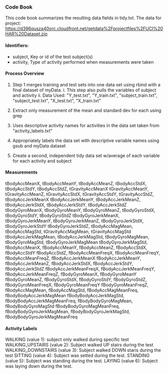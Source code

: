 ### Code Book
This code book summarizes the resulting data fields in tidy.txt.
The data for project: https://d396qusza40orc.cloudfront.net/getdata%2Fprojectfiles%2FUCI%20HAR%20Dataset.zip

#### Identifiers:
* subject,  Key or id of the test subject(s)
* activity,  Type of activity performed when measurements were taken

#### Process Overview
1. Step 1 merges training and test sets into one data set using rbind with a final dataset of myData.
 i. This step also pulls the variables of subject and activity
 ii. Data Used: "Y_test.txt", "Y_train.txt", "subject_train.txt", "subject_test.txt", "X_test.txt", "X_train.txt"

2. Extract only measurement of the mean and standard dev for each using grep
3. Uses descriptive activity names for activities in the data set taken from "activity_labels.txt"
4. Appropriately labels the data set with descriptive variable names using gsub and myData dataset
5. Create a second, independent tidy data set w/average of each variable for each activity and subject

#### Measurements

tBodyAccMeanX, tBodyAccMeanY, tBodyAccMeanZ, tBodyAccStdX, tBodyAccStdY, tBodyAccStdZ, tGravityAccMeanX
tGravityAccMeanY, tGravityAccMeanZ, tGravityAccStdX, tGravityAccStdY, tGravityAccStdZ, tBodyAccJerkMeanX
tBodyAccJerkMeanY, tBodyAccJerkMeanZ, tBodyAccJerkStdX, tBodyAccJerkStdY, tBodyAccJerkStdZ
tBodyGyroMeanX, tBodyGyroMeanY, tBodyGyroMeanZ, tBodyGyroStdX, tBodyGyroStdY, tBodyGyroStdZ
tBodyGyroJerkMeanX, tBodyGyroJerkMeanY, tBodyGyroJerkMeanZ, tBodyGyroJerkStdX, tBodyGyroJerkStdY
tBodyGyroJerkStdZ, tBodyAccMagMean, tBodyAccMagStd, tGravityAccMagMean, tGravityAccMagStd
tBodyAccJerkMagMean, tBodyAccJerkMagStd, tBodyGyroMagMean, tBodyGyroMagStd, tBodyGyroJerkMagMean
tBodyGyroJerkMagStd, fBodyAccMeanX, fBodyAccMeanY, fBodyAccMeanZ, fBodyAccStdX, fBodyAccStdY
fBodyAccStdZ, fBodyAccMeanFreqX, fBodyAccMeanFreqY, fBodyAccMeanFreqZ, fBodyAccJerkMeanX
fBodyAccJerkMeanY, fBodyAccJerkMeanZ, fBodyAccJerkStdX, fBodyAccJerkStdY, fBodyAccJerkStdZ
fBodyAccJerkMeanFreqX, fBodyAccJerkMeanFreqY, fBodyAccJerkMeanFreqZ, fBodyGyroMeanX, fBodyGyroMeanY
fBodyGyroMeanZ, fBodyGyroStdX, fBodyGyroStdY, fBodyGyroStdZ, fBodyGyroMeanFreqX, fBodyGyroMeanFreqY
fBodyGyroMeanFreqZ, fBodyAccMagMean, fBodyAccMagStd, fBodyAccMagMeanFreq, fBodyBodyAccJerkMagMean
fBodyBodyAccJerkMagStd, fBodyBodyAccJerkMagMeanFreq, fBodyBodyGyroMagMean, fBodyBodyGyroMagStd
fBodyBodyGyroMagMeanFreq, fBodyBodyGyroJerkMagMean, fBodyBodyGyroJerkMagStd, fBodyBodyGyroJerkMagMeanFreq

#### Activity Labels
WALKING (value 1): subject only walked during specific test
WALKING_UPSTAIRS (value 2): Subject walked UP stairs during the test
WALKING_DOWNSTAIRS (value 3): Subject walked DOWN staris during the test
SITTING (value 4): Subject was setted during the test.
STANDING (value 5): Subject was standing during the test.
LAYING (value 6): Subject was laying down during the test.
